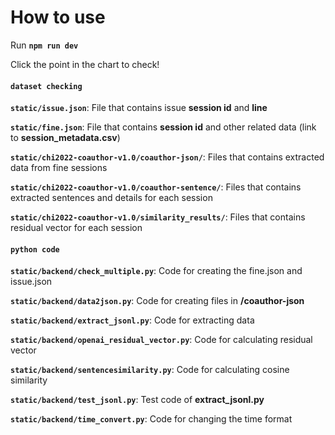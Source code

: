 # How to use
Run **`npm run dev`**

Click the point in the chart to check!

#### `dataset checking`
**`static/issue.json`**: File that contains issue **session id** and **line**

**`static/fine.json`**: File that contains **session id** and other related data (link to **session_metadata.csv**)

**`static/chi2022-coauthor-v1.0/coauthor-json/`**: Files that contains extracted data from fine sessions

**`static/chi2022-coauthor-v1.0/coauthor-sentence/`**: Files that contains extracted sentences and details for each session

**`static/chi2022-coauthor-v1.0/similarity_results/`**: Files that contains residual vector for each session

#### `python code`
**`static/backend/check_multiple.py`**: Code for creating the fine.json and issue.json

**`static/backend/data2json.py`**: Code for creating files in **/coauthor-json**

**`static/backend/extract_jsonl.py`**: Code for extracting data

**`static/backend/openai_residual_vector.py`**: Code for calculating residual vector

**`static/backend/sentencesimilarity.py`**: Code for calculating cosine similarity

**`static/backend/test_jsonl.py`**: Test code of **extract_jsonl.py**

**`static/backend/time_convert.py`**: Code for changing the time format